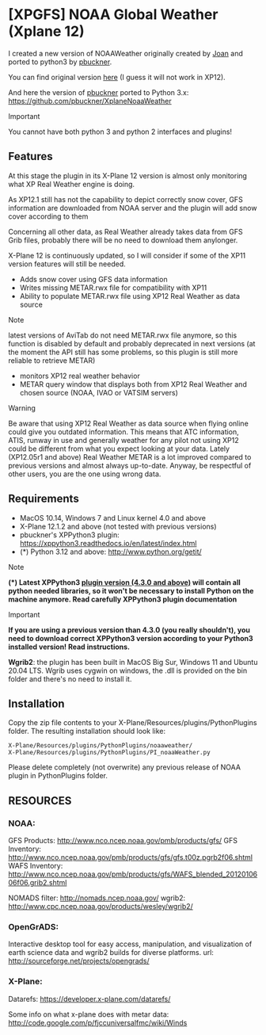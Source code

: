 # [XPGFS] NOAA Global Weather (Xplane 12)
I created a new version of NOAAWeather originally created by [Joan](https://github.com/joanpc) and ported to python3 by [pbuckner](https://github.com/pbuckner).

You can find original version [here](http://x-plane.joanpc.com/plugins/xpgfs-noaa-weather) (I guess it will not work in XP12).

And here the version of [pbuckner](https://github.com/pbuckner) ported to Python 3.x:
https://github.com/pbuckner/XplaneNoaaWeather

> [!IMPORTANT]
> You cannot have both python 3 and python 2 interfaces and plugins!

## Features
At this stage the plugin in its X-Plane 12 version is almost only monitoring what XP Real Weather engine is doing.

As XP12.1 still has not the capability to depict correctly snow cover, GFS information are downloaded from NOAA server and the plugin will add snow cover according to them

Concerning all other data, as Real Weather already takes data from GFS Grib files, probably there will be no need to download them anylonger.

X-Plane 12 is continuously updated, so I will consider if some of the XP11 version features will still be needed.

- Adds snow cover using GFS data information
- Writes missing METAR.rwx file for compatibility with XP11
- Ability to populate METAR.rwx file using XP12 Real Weather as data source

> [!NOTE]
> latest versions of AviTab do not need METAR.rwx file anymore, so this function is disabled by default and probably deprecated in next versions (at the moment the API still has some problems, so this plugin is still more reliable to retrieve METAR)

- monitors XP12 real weather behavior
- METAR query window that displays both from XP12 Real Weather and chosen source (NOAA, IVAO or VATSIM servers)


> [!WARNING]
> Be aware that using XP12 Real Weather as data source when flying online could give you outdated information.
This means that ATC information, ATIS, runway in use and generally weather for any pilot not using XP12 could be different from what you expect looking at your data.
Lately (XP12.05r1 and above) Real Weather METAR is a lot improved compared to previous versions and almost always up-to-date. 
Anyway, be respectful of other users, you are the one using wrong data.

## Requirements
- MacOS 10.14, Windows 7 and Linux kernel 4.0 and above
- X-Plane 12.1.2 and above (not tested with previous versions) 
- pbuckner's XPPython3 plugin:
https://xppython3.readthedocs.io/en/latest/index.html
- (*) Python 3.12 and above:
http://www.python.org/getit/

> [!NOTE]
> **(*) Latest XPPython3 [plugin version (4.3.0 and above)](https://xppython3.readthedocs.io/en/beta/usage/installation_plugin.html) will contain all python needed libraries, so it won't be necessary to install Python on the machine anymore. Read carefully XPPython3 plugin documentation**

> [!IMPORTANT]
> **If you are using a previous version than 4.3.0 (you really shouldn't), you need to download correct XPPython3 version according to your Python3 installed version!
Read instructions.**

**Wgrib2**: 
the plugin has been built in MacOS Big Sur, Windows 11 and Ubuntu 20.04 LTS.
Wgrib uses cygwin on windows, the .dll is provided on the
bin folder and there's no need to install it.

## Installation
Copy the zip file contents to your X-Plane/Resources/plugins/PythonPlugins folder.
The resulting installation should look like:

    X-Plane/Resources/plugins/PythonPlugins/noaaweather/
    X-Plane/Resources/plugins/PythonPlugins/PI_noaaWeather.py

Please delete completely (not overwrite) any previous release of NOAA plugin in PythonPlugins folder.

## RESOURCES

### NOAA:
GFS Products:     http://www.nco.ncep.noaa.gov/pmb/products/gfs/
GFS Inventory:    http://www.nco.ncep.noaa.gov/pmb/products/gfs/gfs.t00z.pgrb2f06.shtml
WAFS Inventory:   http://www.nco.ncep.noaa.gov/pmb/products/gfs/WAFS_blended_2012010606f06.grib2.shtml

NOMADS filter: http://nomads.ncep.noaa.gov/
wgrib2:        http://www.cpc.ncep.noaa.gov/products/wesley/wgrib2/

### OpenGrADS:
Interactive desktop tool for easy access, manipulation, and visualization of
earth science data and wgrib2 builds for diverse platforms.
url:           http://sourceforge.net/projects/opengrads/


### X-Plane:
Datarefs:      https://developer.x-plane.com/datarefs/

Some info on what x-plane does with metar data:
http://code.google.com/p/fjccuniversalfmc/wiki/Winds

